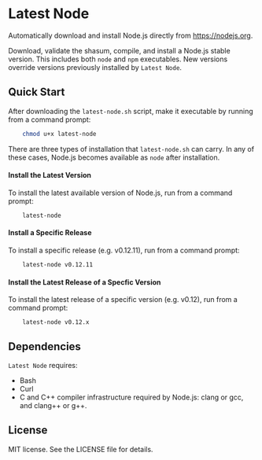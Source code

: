 # Latest Node

Automatically download and install Node.js directly from https://nodejs.org.

Download, validate the shasum, compile, and install a Node.js stable version. This includes both `node` and `npm` executables. New versions override versions previously installed by `Latest Node`.


## Quick Start

After downloading the `latest-node.sh` script, make it executable by running from a command prompt:
~~~ bash
	chmod u+x latest-node
~~~

There are three types of installation that `latest-node.sh` can carry. In any of these cases, Node.js becomes available as `node` after installation.

#### Install the Latest Version
To install the latest available version of Node.js, run from a command prompt:
~~~
	latest-node
~~~

#### Install a Specific Release
To install a specific release (e.g. v0.12.11), run from a command prompt:
~~~
	latest-node v0.12.11
~~~

#### Install the Latest Release of a Specfic Version
To install the latest release of a specific version (e.g. v0.12), run from a command prompt:
~~~
	latest-node v0.12.x
~~~


## Dependencies

`Latest Node` requires:
* Bash
* Curl
* C and C++ compiler infrastructure required by Node.js: clang or gcc, and clang++ or g++.


## License

MIT license. See the LICENSE file for details. 

